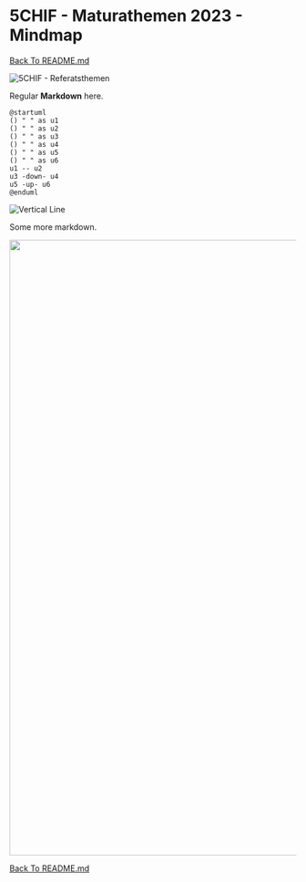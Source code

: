 # 5CHIF - Maturathemen 2023 - Mindmap

[Back To README.md][back]

![5CHIF - Referatsthemen](http://www.plantuml.com/plantuml/proxy?cache=no&src=https://github.com/UnterrainerInformatik/htl/blob/master/iuml/5CHIF-Maturathemen2023.iuml)



Regular **Markdown** here.

```plantuml
@startuml
() " " as u1
() " " as u2
() " " as u3
() " " as u4
() " " as u5
() " " as u6
u1 -- u2
u3 -down- u4
u5 -up- u6
@enduml
```

![Vertical Line](vertical-line.png)

Some more markdown.




<img src="https://github.com/UnterrainerInformatik/htl/blob/master/img/5CHIF-Maturathemen2023.svg" alt="" width="1080" />

[Back To README.md][back]

[back]: https://github.com/UnterrainerInformatik/htl